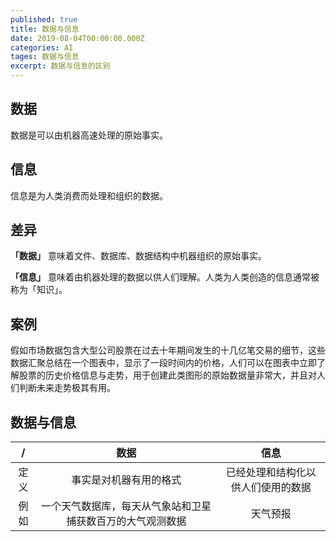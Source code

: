 ```yaml
---
published: true
title: 数据与信息
date: 2019-08-04T00:00:00.000Z
categories: AI
tages: 数据与信息
excerpt: 数据与信息的区别
---
```

## 数据

数据是可以由机器高速处理的原始事实。

## 信息

信息是为人类消费而处理和组织的数据。

## 差异

**「数据」** 意味着文件、数据库、数据结构中机器组织的原始事实。

**「信息」** 意味着由机器处理的数据以供人们理解。人类为人类创造的信息通常被称为「知识」。

## 案例

假如市场数据包含大型公司股票在过去十年期间发生的十几亿笔交易的细节，这些数据汇聚总结在一个图表中，显示了一段时间内的价格，人们可以在图表中立即了解股票的历史价格信息与走势，用于创建此类图形的原始数据量非常大，并且对人们判断未来走势极其有用。

## 数据与信息

| / | 数据 | 信息 |
|:--:|:--:|:--:|
|定义|事实是对机器有用的格式|已经处理和结构化以供人们使用的数据|
|例如|一个天气数据库，每天从气象站和卫星捕获数百万的大气观测数据|天气预报|